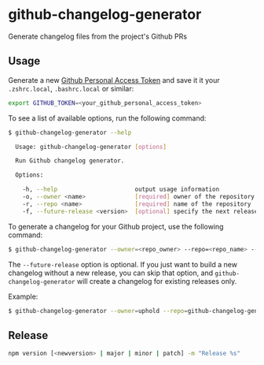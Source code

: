 # github-changelog-generator
Generate changelog files from the project's Github PRs

## Usage
Generate a new [Github Personal Access Token](https://github.com/settings/tokens) and save it it your `.zshrc.local`, `.bashrc.local` or similar:

```sh
export GITHUB_TOKEN=<your_github_personal_access_token>
```

To see a list of available options, run the following command:

```sh
$ github-changelog-generator --help

  Usage: github-changelog-generator [options]

  Run Github changelog generator.

  Options:

    -h, --help                      output usage information
    -o, --owner <name>              [required] owner of the repository
    -r, --repo <name>               [required] name of the repository
    -f, --future-release <version>  [optional] specify the next release tag
```

To generate a changelog for your Github project, use the following command:

```sh
$ github-changelog-generator --owner=<repo_owner> --repo=<repo_name> --future-release=<release_name>  > <your_changelog_file>
```

The `--future-release` option is optional. If you just want to build a new changelog without a new release, you can skip that option, and `github-changelog-generator` will create a changelog for existing releases only.

Example:

```sh
$ github-changelog-generator --owner=uphold --repo=github-changelog-generator --future-release=1.2.3 > CHANGELOG.md
```


## Release
```sh
npm version [<newversion> | major | minor | patch] -m "Release %s"
```
